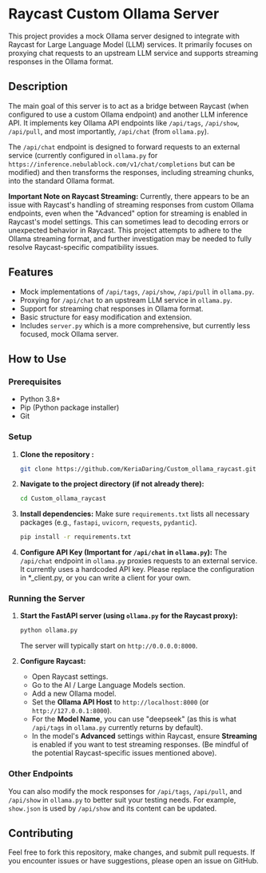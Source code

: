 # Raycast Custom Ollama Server

This project provides a mock Ollama server designed to integrate with Raycast for Large Language Model (LLM) services. It primarily focuses on proxying chat requests to an upstream LLM service and supports streaming responses in the Ollama format.

## Description

The main goal of this server is to act as a bridge between Raycast (when configured to use a custom Ollama endpoint) and another LLM inference API. It implements key Ollama API endpoints like `/api/tags`, `/api/show`, `/api/pull`, and most importantly, `/api/chat` (from `ollama.py`).

The `/api/chat` endpoint is designed to forward requests to an external service (currently configured in `ollama.py` for `https://inference.nebulablock.com/v1/chat/completions` but can be modified) and then transforms the responses, including streaming chunks, into the standard Ollama format.

**Important Note on Raycast Streaming:**
Currently, there appears to be an issue with Raycast's handling of streaming responses from custom Ollama endpoints, even when the "Advanced" option for streaming is enabled in Raycast's model settings. This can sometimes lead to decoding errors or unexpected behavior in Raycast. This project attempts to adhere to the Ollama streaming format, and further investigation may be needed to fully resolve Raycast-specific compatibility issues.

## Features

*   Mock implementations of `/api/tags`, `/api/show`, `/api/pull` in `ollama.py`.
*   Proxying for `/api/chat` to an upstream LLM service in `ollama.py`.
*   Support for streaming chat responses in Ollama format.
*   Basic structure for easy modification and extension.
*   Includes `server.py` which is a more comprehensive, but currently less focused, mock Ollama server.

## How to Use

### Prerequisites

*   Python 3.8+
*   Pip (Python package installer)
*   Git

### Setup

1.  **Clone the repository :**
    ```bash
    git clone https://github.com/KeriaDaring/Custom_ollama_raycast.git
    ```

2.  **Navigate to the project directory (if not already there):**
    ```bash
    cd Custom_ollama_raycast
    ```

3.  **Install dependencies:**
    Make sure `requirements.txt` lists all necessary packages (e.g., `fastapi`, `uvicorn`, `requests`, `pydantic`).
    ```bash
    pip install -r requirements.txt
    ```

4.  **Configure API Key (Important for `/api/chat` in `ollama.py`):**
    The `/api/chat` endpoint in `ollama.py` proxies requests to an external service. It currently uses a hardcoded API key.
    Please replace the configuration in *_client.py, or you can write a client for your own.

### Running the Server

1.  **Start the FastAPI server (using `ollama.py` for the Raycast proxy):**
    ```bash
    python ollama.py
    ```
    The server will typically start on `http://0.0.0.0:8000`.

2.  **Configure Raycast:**
    *   Open Raycast settings.
    *   Go to the AI / Large Language Models section.
    *   Add a new Ollama model.
    *   Set the **Ollama API Host** to `http://localhost:8000` (or `http://127.0.0.1:8000`).
    *   For the **Model Name**, you can use "deepseek" (as this is what `/api/tags` in `ollama.py` currently returns by default).
    *   In the model's **Advanced** settings within Raycast, ensure **Streaming** is enabled if you want to test streaming responses. (Be mindful of the potential Raycast-specific issues mentioned above).

### Other Endpoints

You can also modify the mock responses for `/api/tags`, `/api/pull`, and `/api/show` in `ollama.py` to better suit your testing needs. For example, `show.json` is used by `/api/show` and its content can be updated.

## Contributing

Feel free to fork this repository, make changes, and submit pull requests. If you encounter issues or have suggestions, please open an issue on GitHub.
